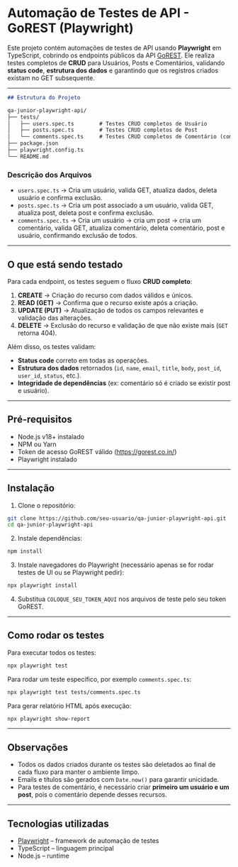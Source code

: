 

# Automação de Testes de API - GoREST (Playwright)

Este projeto contém automações de testes de API usando **Playwright** em TypeScript, cobrindo os endpoints públicos da API [GoREST](https://gorest.co.in/). Ele realiza testes completos de **CRUD** para Usuários, Posts e Comentários, validando **status code**, **estrutura dos dados** e garantindo que os registros criados existam no GET subsequente.

---
```markdown
## Estrutura do Projeto

qa-junior-playwright-api/
├── tests/
│   ├── users.spec.ts        # Testes CRUD completos de Usuário
│   ├── posts.spec.ts        # Testes CRUD completos de Post
│   └── comments.spec.ts     # Testes CRUD completos de Comentário (com criação de usuário e post)
├── package.json
├── playwright.config.ts
└── README.md
````

### Descrição dos Arquivos

- `users.spec.ts` → Cria um usuário, valida GET, atualiza dados, deleta usuário e confirma exclusão.
- `posts.spec.ts` → Cria um post associado a um usuário, valida GET, atualiza post, deleta post e confirma exclusão.
- `comments.spec.ts` → Cria um usuário → cria um post → cria um comentário, valida GET, atualiza comentário, deleta comentário, post e usuário, confirmando exclusão de todos.

---

## O que está sendo testado

Para cada endpoint, os testes seguem o fluxo **CRUD completo**:

1. **CREATE** → Criação do recurso com dados válidos e únicos.  
2. **READ (GET)** → Confirma que o recurso existe após a criação.  
3. **UPDATE (PUT)** → Atualização de todos os campos relevantes e validação das alterações.  
4. **DELETE** → Exclusão do recurso e validação de que não existe mais (`GET` retorna 404).  

Além disso, os testes validam:

- **Status code** correto em todas as operações.  
- **Estrutura dos dados** retornados (`id`, `name`, `email`, `title`, `body`, `post_id`, `user_id`, `status`, etc.).  
- **Integridade de dependências** (ex: comentário só é criado se existir post e usuário).  

---

## Pré-requisitos

- Node.js v18+ instalado  
- NPM ou Yarn  
- Token de acesso GoREST válido (https://gorest.co.in/)  
- Playwright instalado  

---

## Instalação

1. Clone o repositório:

```bash
git clone https://github.com/seu-usuario/qa-junior-playwright-api.git
cd qa-junior-playwright-api
````

2. Instale dependências:

```bash
npm install
```

3. Instale navegadores do Playwright (necessário apenas se for rodar testes de UI ou se Playwright pedir):

```bash
npx playwright install
```

4. Substitua `COLOQUE_SEU_TOKEN_AQUI` nos arquivos de teste pelo seu token GoREST.

---

## Como rodar os testes

Para executar todos os testes:

```bash
npx playwright test
```

Para rodar um teste específico, por exemplo `comments.spec.ts`:

```bash
npx playwright test tests/comments.spec.ts
```

Para gerar relatório HTML após execução:

```bash
npx playwright show-report
```

---

## Observações

* Todos os dados criados durante os testes são deletados ao final de cada fluxo para manter o ambiente limpo.
* Emails e títulos são gerados com `Date.now()` para garantir unicidade.
* Para testes de comentário, é necessário criar **primeiro um usuário e um post**, pois o comentário depende desses recursos.

---

## Tecnologias utilizadas

* [Playwright](https://playwright.dev/) – framework de automação de testes
* TypeScript – linguagem principal
* Node.js – runtime

